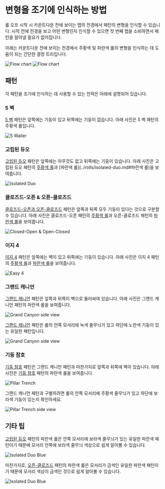 # 변형을 조기에 인식하는 방법

롤 오프 시작 시 카운트다운 전에 보이는 맵의 전경에서 패턴의 변형을 인식할 수 있습니다. 시작 전에 전경을 보고 어떤 변형인지 인식할 수 있으면 첫 번째 랩을 소비하면서 패턴을 알아낼 필요가 없어집니다.

아래는 카운트다운 전에 보이는 전경에서 주황색 및 파란색 롤의 변형을 인식하는 데 도움이 되는 간단한 결정 트리입니다.

![Flow chart](../images/advanced/recognizing-variants/flow-chart-light.jpg#only-light)
![Flow chart](../images/advanced/recognizing-variants/flow-chart-dark.jpg#only-dark)

## 패턴

각 패턴을 조기에 인식하는 데 사용할 수 있는 전략은 아래에 설명되어 있습니다.

### 5 벽

[5 벽](../rolls/5-waller.md) 패턴은 앞쪽에는 기둥이 있고 뒤쪽에는 기둥이 없습니다. 아래 사진은 5 벽 패턴의 주황색 롤입니다.

![5 Waller](../images/advanced/recognizing-variants/5-waller.jpg)

### 고립된 듀오

[고립된 듀오](../rolls/isolated-duo.md) 패턴은 앞쪽에는 아무것도 없고 뒤쪽에는 기둥이 있습니다. 아래 사진은 고립된 듀오 패턴의 [주황색 롤](../rolls/isolated-duo.md#주황색-롤)과 [파란색 롤](../rolls/isolated-duo.md#파란색 롤)을 보여줍니다.

![Isolated Duo](../images/advanced/recognizing-variants/isolated-duo.jpg)

### 클로즈드-오픈 & 오픈-클로즈드

[클로즈드-오픈과 오픈-클로즈드](../rolls/closed-open-open-closed.md) 패턴은 앞쪽과 뒤쪽 모두 기둥이 있다는 것으로 구분할 수 있습니다. 아래 사진은 클로즈드-오픈 패턴의 [주황색 롤](../rolls/closed-open-open-closed.md#주황색-롤)과 오픈-클로즈드 패턴의 [파란색 롤](../rolls/closed-open-open-closed.md#파란색-롤)을 보여줍니다.

![Closed-Open & Open-Closed](../images/advanced/recognizing-variants/closed-open-open-closed.jpg)

### 이지 4

[이지 4](../rolls/easy-4.md) 패턴은 앞쪽에는 벽이 있고 뒤쪽에는 기둥이 있습니다. 아래 사진은 이지 4 패턴의 [주황색 롤](../rolls/easy-4.md#주황색-롤)과 [파란색 롤](../rolls/easy-4.md#파란색-롤)을 보여줍니다.

![Easy 4](../images/advanced/recognizing-variants/easy-4.jpg)

### 그랜드 캐니언

[그랜드 캐니언](../rolls/grand-canyon.md) 패턴은 앞쪽과 뒤쪽이 벽으로 둘러싸여 있습니다. 아래 사진은 그랜드 캐니언 패턴의 파란색 롤을 보여줍니다.

![Grand Canyon side view](../images/advanced/recognizing-variants/grand-canyon.jpg)

[그랜드 캐니언](../rolls/grand-canyon.md) 패턴은 롤의 안쪽 모서리에 녹색 줄무늬가 있고 하단에 노란색 기둥이 있는 유일한 패턴입니다.

![Grand Canyon side view](../images/advanced/recognizing-variants/grand-canyon-side-view.jpg)

### 기둥 참호

[기둥 참호](../rolls/pillar-trench.md) 패턴은 그랜드 캐니언 패턴과 마찬가지로 앞쪽과 뒤쪽에 벽이 있습니다. 아래 사진은 [기둥 참호](../rolls/pillar-trench.md) 패턴의 파란색 롤을 보여줍니다.

![Pillar Trench](../images/advanced/recognizing-variants/pillar-trench.jpg)

그랜드 캐니언 패턴과 구별하려면 롤의 안쪽 모서리에 주황색 줄무늬가 있고 하단에 보라색 기둥이 있는지 확인하세요.

![Pillar Trench side view](../images/advanced/recognizing-variants/pillar-trench-side-view.jpg)

## 기타 팁

[고립된 듀오](../rolls/isolated-duo.md#파란색-롤) 패턴의 파란색 롤은 안쪽 모서리에 보라색 줄무늬가 있는 유일한 파란색 패턴이기 때문에 모서리 안쪽에 보라색 줄무늬 색상으로 쉽게 알아볼 수 있습니다.

![Isolated Duo Blue](../images/advanced/recognizing-variants/isolated-duo-blue-side-view.jpg)

마찬가지로, [오픈-클로즈드](../rolls/closed-open-open-closed.md#파란색-롤) 패턴의 파란색 롤은 모서리가 금색인 유일한 파란색 패턴이기 때문에 모서리 색상이 금색인 것으로 쉽게 알아볼 수 있습니다.

![Isolated Duo Blue](../images/advanced/recognizing-variants/open-closed-blue-side-view.jpg)
